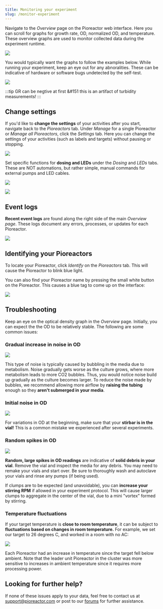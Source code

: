 ```yaml
---
title: Monitoring your experiment
slug: /monitor-experiment
---
```


Navigate to the _Overview_ page on the Pioreactor web interface. Here you can scroll for graphs for growth rate, OD, normalized OD, and temperature. These overview graphs are used to monitor collected data during the experiment runtime. 

![](/img/user-guide/main-screenshot.png)

You would typically want the graphs to follow the examples below. While running your experiment, keep an eye out for any abnoralities. These can be indicative of hardware or software bugs undetected by the self-test. 

![](/img/user-guide/all-four-graphs.png)

:::tip
GR can be negtive at first &#151 this is an artifact of turbidity measurements! 
:::

## Change settings

If you'd like to **change the settings** of your activities after you start, navigate back to the _Pioreactors_ tab. Under _Manage_ for a single Pioreactor or _Manage all Pioreactors_, click the _Settings_ tab. Here you can change the settings of your activities (such as labels and targets) without pausing or stopping. 

![](/img/user-guide/settings.png)

Set specific functions for **dosing and LEDs** under the _Dosing_ and _LEDs_ tabs. These are NOT automations, but rather simple, manual commands for external pumps and LED cables.   

![](/img/user-guide/dosing-settings.png)

![](/img/user-guide/led-settings.png)

## Event logs

**Recent event logs** are found along the right side of the main _Overview page_. These logs document any errors, processes, or updates for each Pioreactor. 

![](/img/user-guide/example-event-logs.png)

## Identifying your Pioreactors

To locate your Pioreactor, click _Identify_ on the _Pioreactors_ tab. This will cause the Pioreactor to blink blue light. 

You can also find your Pioreactor name by pressing the small white button on the Pioreactor. This causes a blue tag to come up on the interface:

![](/img/user-guide/blue-tag.png)

## Troubleshooting 

Keep an eye on the optical density graph in the _Overview_ page. Initially, you can expect the the OD to be relatively stable. The following are some common issues: 

### Gradual increase in noise in OD 

![](/img/user-guide/bubble-noise.png)

This type of noise is typically caused by bubbling in the media due to metabolism. Noise gradually gets worse as the culture grows, where more metabolism leads to more CO2 bubbles. Thus, you would notice noise build up gradually as the culture becomes larger. To reduce the noise made by bubbles, we recommend allowing more airflow by **raising the tubing** enough so they **aren't submerged in your media**.

### Initial noise in OD 

![](/img/user-guide/forgot-stirbar.png)

For variations in OD at the beginning, make sure that your **stirbar is in the vial!** This is a common mistake we experienced after several experiments. 

### Random spikes in OD

![](/img/user-guide/floaty-in-vial.png)

**Random, large spikes in OD readings** are indicative of **solid debris in your vial**. Remove the vial and inspect the media for any debris. You may need to remake your vials and start over. Be sure to thoroughly wash and autoclave your vials and rinse any pumps (if being used). 

If clumps are to be expected (and unavoidable), you can **increase your stirring RPM** if allowed in your experiment protocol. This will cause larger clumps to aggregate in the center of the vial, due to a mini "vortex" formed by stirring. 

### Temperature fluctuations 

If your target temperature is **close to room temperature**, it can be subject to **fluctuations based on changes in room temperature.** For example, we set our target to 26 degrees C, and worked in a room with no AC: 

![](/img/user-guide/warming-room.png)

Each Pioreactor had an increase in temperature since the target fell below ambient. Note that the leader unit Pioreactor in the cluster was more sensitive to increases in ambient temperature since it requires more processing power.

## Looking for further help? 

If none of these issues apply to your data, feel free to contact us at support@pioreactor.com or post to our [forums](https://forum.pioreactor.com/) for further assistance.